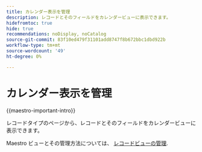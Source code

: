 ```yaml
---
title: カレンダー表示を管理
description: レコードとそのフィールドをカレンダービューに表示できます。
hidefromtoc: true
hide: true
recommendations: noDisplay, noCatalog
source-git-commit: 83f10ed479f31101add8747f8b672bbc1dbd922b
workflow-type: tm+mt
source-wordcount: '49'
ht-degree: 0%

---
```


# カレンダー表示を管理

<!--
title: Manage the calendar view
description: You can display records in a calendar view.
hidefromtoc: yes
author: Alina
feature: Work Management
role: User
hide: yes
-->

<!--update the metadata with real information when making this available in TOC and in the left nav-->

{{maestro-important-intro}}

レコードタイプのページから、レコードとそのフィールドをカレンダービューに表示できます。

Maestro ビューとその管理方法については、 [レコードビューの管理](../views/manage-record-views.md).